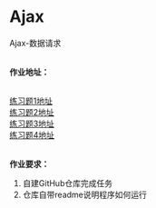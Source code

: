 # Ajax
Ajax-数据请求 

<br>**作业地址：**

<br>[练习题1地址](https://shimo.im/doc/I4kAT7Z975AvWT7o?r=G7O833)
<br>[练习题2地址](https://shimo.im/doc/NZxSbNrZnSQkVcly)
<br>[练习题3地址](https://shimo.im/doc/G0ssQ3e6ArsavWW2)
<br>[练习题4地址](https://shimo.im/doc/5nXWO89JGRgAg9Os)

<br>**作业要求：**
1. 自建GitHub仓库完成任务
2. 仓库自带readme说明程序如何运行 
